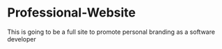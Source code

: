 # Professional-Website
This is going to be a full site to promote personal branding as a software developer
